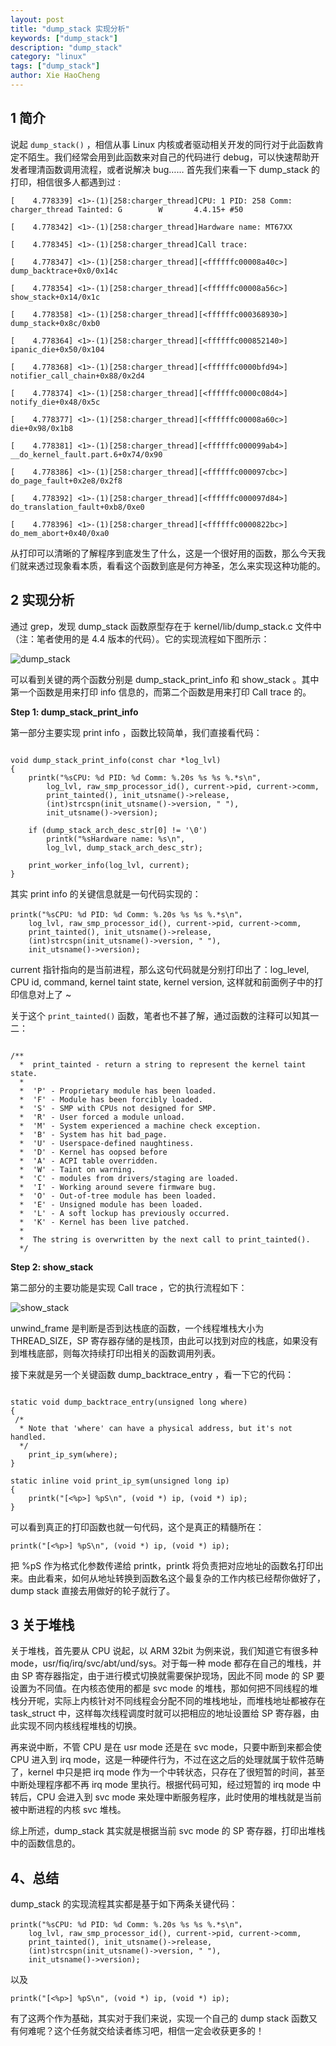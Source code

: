 ```yaml
---
layout: post
title: "dump_stack 实现分析"
keywords: ["dump_stack"]
description: "dump_stack"
category: "linux"
tags: ["dump_stack"]
author: Xie HaoCheng
---
```


## 1 简介

说起 `dump_stack()` ，相信从事 Linux 内核或者驱动相关开发的同行对于此函数肯定不陌生。我们经常会用到此函数来对自己的代码进行 debug，可以快速帮助开发者理清函数调用流程，或者说解决 bug…… 首先我们来看一下 dump_stack 的打印，相信很多人都遇到过 :

```
[    4.778339] <1>-(1)[258:charger_thread]CPU: 1 PID: 258 Comm: charger_thread Tainted: G        W       4.4.15+ #50

[    4.778342] <1>-(1)[258:charger_thread]Hardware name: MT67XX

[    4.778345] <1>-(1)[258:charger_thread]Call trace:

[    4.778347] <1>-(1)[258:charger_thread][<ffffffc00008a40c>] dump_backtrace+0x0/0x14c

[    4.778354] <1>-(1)[258:charger_thread][<ffffffc00008a56c>] show_stack+0x14/0x1c

[    4.778358] <1>-(1)[258:charger_thread][<ffffffc000368930>] dump_stack+0x8c/0xb0

[    4.778364] <1>-(1)[258:charger_thread][<ffffffc000852140>] ipanic_die+0x50/0x104

[    4.778368] <1>-(1)[258:charger_thread][<ffffffc0000bfd94>] notifier_call_chain+0x88/0x2d4

[    4.778374] <1>-(1)[258:charger_thread][<ffffffc0000c08d4>] notify_die+0x48/0x5c

[    4.778377] <1>-(1)[258:charger_thread][<ffffffc00008a60c>] die+0x98/0x1b8

[    4.778381] <1>-(1)[258:charger_thread][<ffffffc000099ab4>] __do_kernel_fault.part.6+0x74/0x90

[    4.778386] <1>-(1)[258:charger_thread][<ffffffc000097cbc>] do_page_fault+0x2e8/0x2f8

[    4.778392] <1>-(1)[258:charger_thread][<ffffffc000097d84>] do_translation_fault+0xb8/0xe0

[    4.778396] <1>-(1)[258:charger_thread][<ffffffc0000822bc>] do_mem_abort+0x40/0xa0
```

从打印可以清晰的了解程序到底发生了什么，这是一个很好用的函数，那么今天我们就来透过现象看本质，看看这个函数到底是何方神圣，怎么来实现这种功能的。

## 2 实现分析

通过 grep，发现 dump_stack 函数原型存在于 kernel/lib/dump_stack.c 文件中（注：笔者使用的是 4.4 版本的代码）。它的实现流程如下图所示：

![dump_stack](/images/posts/2017/03/dump_stack.png)

可以看到关键的两个函数分别是 dump_stack_print_info 和 show_stack 。其中第一个函数是用来打印 info 信息的，而第二个函数是用来打印 Call trace 的。

**Step 1: dump_stack_print_info**

第一部分主要实现 print info ，函数比较简单，我们直接看代码：
<pre><code>
void dump_stack_print_info(const char *log_lvl)
{
	printk("%sCPU: %d PID: %d Comm: %.20s %s %s %.*s\n",
		log_lvl, raw_smp_processor_id(), current->pid, current->comm,
		print_tainted(), init_utsname()->release,
		(int)strcspn(init_utsname()->version, " "),
		init_utsname()->version);

	if (dump_stack_arch_desc_str[0] != '\0')
		printk("%sHardware name: %s\n",
		log_lvl, dump_stack_arch_desc_str);

	print_worker_info(log_lvl, current);
} 
</code></pre>

其实 print info 的关键信息就是一句代码实现的：


	printk("%sCPU: %d PID: %d Comm: %.20s %s %s %.*s\n"， 
		log_lvl, raw_smp_processor_id(), current->pid, current->comm, 
		print_tainted(), init_utsname()->release,
		(int)strcspn(init_utsname()->version, " "),
		init_utsname()->version);

 current 指针指向的是当前进程，那么这句代码就是分别打印出了：log_level, CPU id, command, kernel taint state, kernel version,  这样就和前面例子中的打印信息对上了 ~

关于这个 `print_tainted()` 函数，笔者也不甚了解，通过函数的注释可以知其一二：

<pre><code>
/**
  *  print_tainted - return a string to represent the kernel taint state.
  *
  *  'P' - Proprietary module has been loaded.
  *  'F' - Module has been forcibly loaded.
  *  'S' - SMP with CPUs not designed for SMP.
  *  'R' - User forced a module unload.
  *  'M' - System experienced a machine check exception.
  *  'B' - System has hit bad_page.
  *  'U' - Userspace-defined naughtiness.
  *  'D' - Kernel has oopsed before
  *  'A' - ACPI table overridden.
  *  'W' - Taint on warning.
  *  'C' - modules from drivers/staging are loaded.
  *  'I' - Working around severe firmware bug.
  *  'O' - Out-of-tree module has been loaded.
  *  'E' - Unsigned module has been loaded.
  *  'L' - A soft lockup has previously occurred.
  *  'K' - Kernel has been live patched.
  *
  *  The string is overwritten by the next call to print_tainted().
  */
</code></pre>

**Step 2: show_stack**

第二部分的主要功能是实现 Call trace ，它的执行流程如下：

![show_stack](/images/posts/2017/03/show_dump.png)

 unwind_frame 是判断是否到达栈底的函数，一个线程堆栈大小为 THREAD_SIZE，SP 寄存器存储的是栈顶，由此可以找到对应的栈底，如果没有到堆栈底部，则每次持续打印出相关的函数调用列表。

接下来就是另一个关键函数 dump_backtrace_entry ，看一下它的代码：

<pre><code>
static void dump_backtrace_entry(unsigned long where)
{   
 /*
  * Note that 'where' can have a physical address, but it's not handled.
  */
	print_ip_sym(where);
}

static inline void print_ip_sym(unsigned long ip)
{
	printk("[<%p>] %pS\n", (void *) ip, (void *) ip);
}
</code></pre>

可以看到真正的打印函数也就一句代码，这个是真正的精髓所在：

	printk("[<%p>] %pS\n", (void *) ip, (void *) ip);

把 %pS 作为格式化参数传递给 printk，printk 将负责把对应地址的函数名打印出来。由此看来，如何从地址转换到函数名这个最复杂的工作内核已经帮你做好了，dump stack 直接去用做好的轮子就行了。

## 3 关于堆栈

关于堆栈，首先要从 CPU 说起，以 ARM 32bit 为例来说，我们知道它有很多种 mode，usr/fiq/irq/svc/abt/und/sys。对于每一种 mode 都存在自己的堆栈，并由 SP 寄存器指定，由于进行模式切换就需要保护现场，因此不同 mode 的 SP 要设置为不同值。在内核态使用的都是 svc mode 的堆栈，那如何把不同线程的堆栈分开呢，实际上内核针对不同线程会分配不同的堆栈地址，而堆栈地址都被存在 task_struct 中，这样每次线程调度时就可以把相应的地址设置给 SP 寄存器，由此实现不同内核线程堆栈的切换。

再来说中断，不管 CPU 是在 usr mode 还是在 svc mode，只要中断到来都会使 CPU 进入到 irq mode，这是一种硬件行为，不过在这之后的处理就属于软件范畴了，kernel 中只是把 irq mode 作为一个中转状态，只存在了很短暂的时间，甚至中断处理程序都不再 irq mode 里执行。根据代码可知，经过短暂的 irq mode 中转后，CPU 会进入到 svc mode 来处理中断服务程序，此时使用的堆栈就是当前被中断进程的内核 svc 堆栈。

综上所述，dump_stack 其实就是根据当前 svc mode 的 SP 寄存器，打印出堆栈中的函数信息的。

## 4、总结

dump_stack 的实现流程其实都是基于如下两条关键代码：
	
	printk("%sCPU: %d PID: %d Comm: %.20s %s %s %.*s\n"， 
		log_lvl, raw_smp_processor_id(), current->pid, current->comm, 
		print_tainted(), init_utsname()->release,
		(int)strcspn(init_utsname()->version, " "),
		init_utsname()->version);
以及

	printk("[<%p>] %pS\n", (void *) ip, (void *) ip);

  有了这两个作为基础，其实对于我们来说，实现一个自己的 dump stack 函数又有何难呢？这个任务就交给读者练习吧，相信一定会收获更多的！


